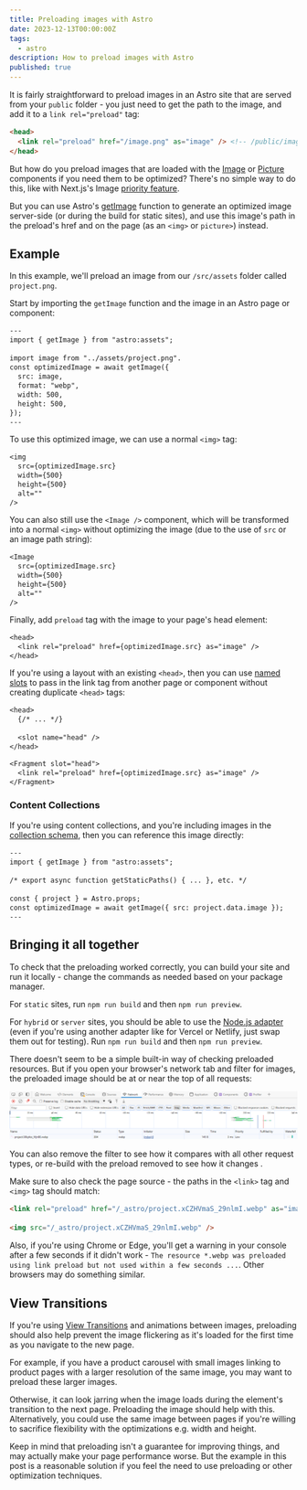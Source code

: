 ```yaml
---
title: Preloading images with Astro
date: 2023-12-13T00:00:00Z
tags:
  - astro
description: How to preload images with Astro
published: true
---
```


It is fairly straightforward to preload images in an Astro site that are served from your `public` folder - you just need to get the path to the image, and add it to a `link rel="preload"` tag:

```html title="*.astro"
<head>
  <link rel="preload" href="/image.png" as="image" /> <!-- /public/image.png -->
</head>
```

But how do you preload images that are loaded with the [Image](https://docs.astro.build/en/guides/images/#image--astroassets) or [Picture](https://docs.astro.build/en/guides/images/#picture-) components if you need them to be optimized? There's no simple way to do this, like with Next.js's Image [priority feature](https://nextjs.org/docs/pages/api-reference/components/image#priority).

But you can use Astro's [getImage](https://docs.astro.build/en/guides/images/#generating-images-with-getimage) function to generate an optimized image server-side (or during the build for static sites), and use this image's path in the preload's href and on the page (as an `<img>` or `picture>`) instead.

## Example

In this example, we'll preload an image from our `/src/assets` folder called `project.png`.

Start by importing the `getImage` function and the image in an Astro page or component:
```astro title="*.astro"
---
import { getImage } from "astro:assets";

import image from "../assets/project.png".
const optimizedImage = await getImage({
  src: image,
  format: "webp",
  width: 500,
  height: 500,
});
---
```

To use this optimized image, we can use a normal `<img>` tag:
```astro
<img
  src={optimizedImage.src}
  width={500}
  height={500}
  alt=""
/>
```

You can also still use the `<Image />` component, which will be transformed into a normal `<img>` without optimizing the image (due to the use of `src` or an image path string):

```astro
<Image
  src={optimizedImage.src}
  width={500}
  height={500}
  alt=""
/>
```

Finally, add `preload` tag with the image to your page's head element:

```astro title="*.astro"
<head>
  <link rel="preload" href={optimizedImage.src} as="image" />
</head>
```

If you're using a layout with an existing `<head>`, then you can use [named slots](https://docs.astro.build/en/core-concepts/astro-components/#named-slots) to pass in the link tag from another page or component without creating duplicate `<head>` tags:

```astro title="Layout.astro"
<head>
  {/* ... */}
  
  <slot name="head" />
</head>
```

```astro title="*.astro"
<Fragment slot="head">
  <link rel="preload" href={optimizedImage.src} as="image" />
</Fragment>
```

### Content Collections

If you're using content collections, and you're including images in the [collection schema](https://docs.astro.build/en/guides/images/#images-in-content-collections), then you can reference this image directly:

```astro title="[slug].astro"
---
import { getImage } from "astro:assets";

/* export async function getStaticPaths() { ... }, etc. */

const { project } = Astro.props;
const optimizedImage = await getImage({ src: project.data.image });
---
```

## Bringing it all together

To check that the preloading worked correctly, you can build your site and run it locally - change the commands as needed based on your package manager.

For `static` sites, run `npm run build` and then `npm run preview`.

For `hybrid` or `server` sites, you should be able to use the [Node.js adapter](https://docs.astro.build/en/guides/integrations-guide/node/) (even if you're using another adapter like for Vercel or Netlify, just swap them out for testing). Run `npm run build` and then `npm run preview`.

There doesn't seem to be a simple built-in way of checking preloaded resources. But if you open your browser's network tab and filter for images, the preloaded image should be at or near the top of all requests:

![browser network tab showing image resources](../../assets/posts/preloading-images-with-astro/browser-network-tab.png)

You can also remove the filter to see how it compares with all other request types, or re-build with the preload removed to see how it changes .

Make sure to also check the page source - the paths in the `<link>` tag and `<img>` tag should match:
```html
<link rel="preload" href="/_astro/project.xCZHVmaS_29nlmI.webp" as="image">

<img src="/_astro/project.xCZHVmaS_29nlmI.webp" />
```


Also, if you're using Chrome or Edge, you'll get a warning in your console after a few seconds if it didn't work - `The resource *.webp was preloaded using link preload but not used within a few seconds ...`. Other browsers may do something similar.

## View Transitions

If you're using [View Transitions](https://docs.astro.build/en/guides/view-transitions/) and animations between images, preloading should also help prevent the image flickering as it's loaded for the first time as you navigate to the new page.

For example, if you have a product carousel with small images linking to product pages with a larger resolution of the same image, you may want to preload these larger images.

Otherwise, it can look jarring when the image loads during the element's transition to the next page. Preloading the image should help with this. Alternatively, you could use the same image between pages if you're willing to sacrifice flexibility with the optimizations e.g. width and height.

Keep in mind that preloading isn't a guarantee for improving things, and may actually make your page performance worse. But the example in this post is a reasonable solution if you feel the need to use preloading or other optimization techniques.